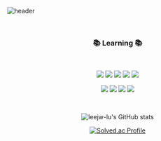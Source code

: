 ![header](https://capsule-render.vercel.app/api?type=waving&height=200&text=JiwooLEE&fontAlign=50&fontAlignY=40&color=gradient&customColorList=0,9)

<br>
<h3 align="center"> 📚 Learning 📚 </h3>
<br>
<p align="center">
<img src="https://img.shields.io/badge/c++-00599C?style=for-the-badge&logo=c%2B%2B&logoColor=white">
<img src="https://img.shields.io/badge/JAVA-007396?style=for-the-badge&logo=java&logoColor=white">
<img src="https://img.shields.io/badge/kotlin-%230095D5?style=for-the-badge&logo=kotlin&logoColor=white">
<img src="https://img.shields.io/badge/Android-3DDC84?style=for-the-badge&logo=android&logoColor=white">
<img src="https://img.shields.io/badge/firebase-FFCA28?style=for-the-badge&logo=firebase&logoColor=white">
</p>
<p align="center">
<img src="https://img.shields.io/badge/javascript-F7DF1E?style=for-the-badge&logo=javascript&logoColor=white">
<img src="https://img.shields.io/badge/node.js-339933?style=for-the-badge&logo=Node.js&logoColor=white">
<img src="https://img.shields.io/badge/mysql-4479A1?style=for-the-badge&logo=mysql&logoColor=white">
<img src="https://img.shields.io/badge/AWS-232F3E?style=for-the-badge&logo=Amazon AWS&logoColor=white"> 
</p>

<br>

<div align=center>

![leejw-lu's GitHub stats](https://github-readme-stats.vercel.app/api?username=leejw-lu&show_icons=true&theme=swift)

[![Solved.ac
Profile](http://mazassumnida.wtf/api/v2/generate_badge?boj=jjjwoo87)](https://solved.ac/jjjwoo87/)


<!---
leejw-lu/leejw-lu is a ✨ special ✨ repository because its `README.md` (this file) appears on your GitHub profile.
You can click the Preview link to take a look at your changes.
--->

